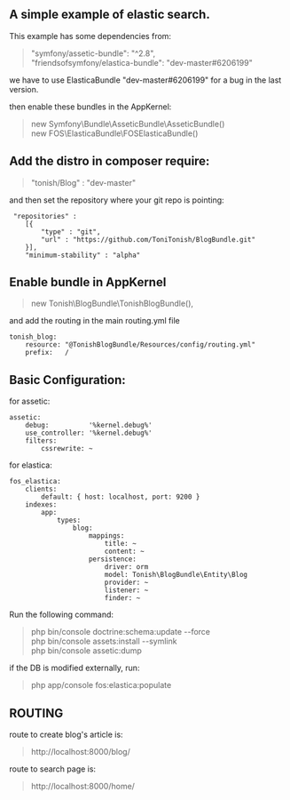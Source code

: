 A simple example of elastic search.
----------------------------------

This example has some dependencies from:

> "symfony/assetic-bundle": "^2.8",<br>
> "friendsofsymfony/elastica-bundle": "dev-master#6206199"

we have to use ElasticaBundle "dev-master#6206199" for a bug in the last version.
 
then enable these bundles in the AppKernel: 

> new Symfony\Bundle\AsseticBundle\AsseticBundle()<br>
> new FOS\ElasticaBundle\FOSElasticaBundle()

Add the distro in composer require:
----------------------------------

> "tonish/Blog" : "dev-master"

and then set the repository where your git repo is pointing:
```
 "repositories" :  
    [{
        "type" : "git",
        "url" : "https://github.com/ToniTonish/BlogBundle.git"
    }],
    "minimum-stability" : "alpha"
```

Enable bundle in AppKernel
--------------------------

> new Tonish\BlogBundle\TonishBlogBundle(),

and add the routing in the main routing.yml file
```
tonish_blog:
    resource: "@TonishBlogBundle/Resources/config/routing.yml"
    prefix:   /
```


Basic Configuration:
-------------------

for assetic:

```
assetic:
    debug:          '%kernel.debug%'
    use_controller: '%kernel.debug%'
    filters:
        cssrewrite: ~
```

for elastica:
```
fos_elastica:
    clients:
        default: { host: localhost, port: 9200 }
    indexes:
        app:
            types:
                blog:
                    mappings:
                        title: ~
                        content: ~
                    persistence:
                        driver: orm
                        model: Tonish\BlogBundle\Entity\Blog
                        provider: ~
                        listener: ~
                        finder: ~
```

Run the following command:

> php bin/console doctrine:schema:update --force<br>
> php bin/console assets:install --symlink<br>
> php bin/console assetic:dump

if the DB is modified externally, run:

> php app/console fos:elastica:populate

ROUTING
-------

route to create blog's article is: 

> http://localhost:8000/blog/

route to search page is:

> http://localhost:8000/home/
